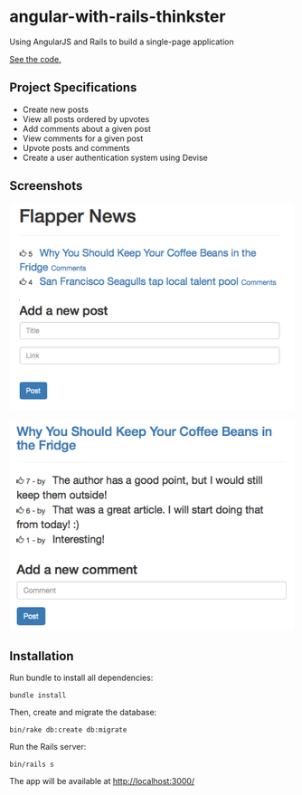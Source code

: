 # angular-with-rails-thinkster

Using AngularJS and Rails to build a single-page application

[See the code.](flapper-news/)

## Project Specifications

* Create new posts
* View all posts ordered by upvotes
* Add comments about a given post
* View comments for a given post
* Upvote posts and comments
* Create a user authentication system using Devise

## Screenshots

![Screenshot 01](screenshots/flappernews_01.png)

![Screenshot 02](screenshots/flappernews_02.png)

## Installation

Run bundle to install all dependencies:

```
bundle install
```

Then, create and migrate the database:

```
bin/rake db:create db:migrate
```

Run the Rails server:

```
bin/rails s
```

The app will be available at [http://localhost:3000/](http://localhost:3000/)

